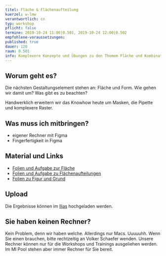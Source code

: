 ```yaml
---
titel: Fläche & Flächenaufteilung
kuerzel: w-lmw
verantwortlich: cn
typ: workshop
pflicht: false
termine: 2019-10-24 11:00|0.501, 2019-10-24 12:00|0.502
empfohlene-voraussetzungen:
published: true
dauer: 120
raum: 0.501
info: Komplexere Konzepte und Übungen zu den Themem Fläche und Kombinatorik.
---
```


## Worum geht es?
Die nächsten Gestaltungselement stehen an: Fläche und Form. Wie gehen wir damit um? Was gibt es zu beachten? 

Handwerklich erweitern wir das Knowhow heute um Masken, die Pipette und komplexere Raster.

## Was muss ich mitbringen?
- eigener Rechner mit Figma
- Fingerfertigkeit in Figma


## Material und Links
- [Folien und Aufgabe zur Fläche](../../download/workshops/flaeche-kombinatorik/010-Flaeche.pdf)
- [Folien und Aufgabe zu Flächenaufteilungen](../../download/workshops/flaeche-kombinatorik/030-flaechenaufteilung.pdf)
- [Folien zu Figur und Grund](../../download/workshops/flaeche-kombinatorik/020-figur-und-grund.pdf)


## Upload
Die Ergebnisse können im [Ilias](https://bit.ly/2JcACon) hochgeladen werden. 


## Sie haben keinen Rechner?
Kein Problem, denn wir haben welche. Allerdings nur Macs. Uuuuuhh. Wenn Sie einen brauchen, bitte rechtzeitig an Volker Schaefer wenden. Unsere Rechner können nur für die Workshops und Trainings ausgeliehen werden. Im MI Pool stehen aber immer Rechner für Sie bereit.
